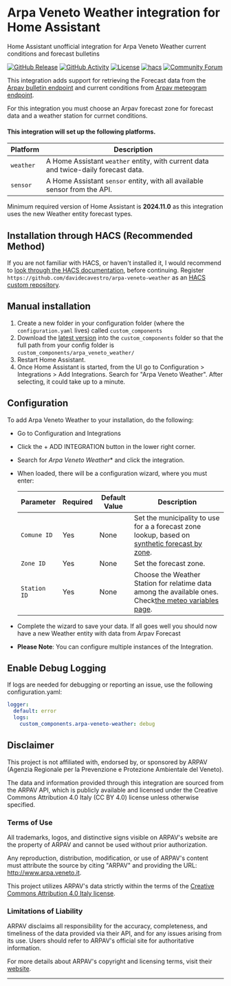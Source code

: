# Arpa Veneto Weather integration for Home Assistant
Home Assistant unofficial integration for Arpa Veneto Weather current conditions and forecast bulletins

[![GitHub Release][releases-shield]][releases]
[![GitHub Activity][commits-shield]][commits]
[![License][license-shield]](LICENSE)
[![hacs][hacsbadge]][hacs]
[![Community Forum][forum-shield]][forum]


This integration adds support for retrieving the Forecast data from the [Arpav bulletin endpoint](https://api.arpa.veneto.it/REST/v1/bollettini_meteo_simboli_en) and current conditions from [Arpav meteogram endpoint](https://api.arpa.veneto.it/REST/v1/meteo_meteogrammi_tabella).

For this integration you must choose an Arpav forecast zone for forecast data and a weather station for currnet conditions.

#### This integration will set up the following platforms.

Platform | Description
-- | --
`weather` | A Home Assistant `weather` entity, with current data and twice-daily forecast data.
`sensor` | A Home Assistant `sensor` entity, with all available sensor from the API.

Minimum required version of Home Assistant is **2024.11.0** as this integration uses the new Weather entity forecast types.

## Installation through HACS (Recommended Method)

If you are not familiar with HACS, or haven't installed it, I would recommend to [look through the HACS documentation](https://hacs.xyz/), before continuing.
Register `https://github.com/davidecavestro/arpa-veneto-weather` as an [HACS custom repository](https://www.hacs.xyz/docs/faq/custom_repositories/).

## Manual installation

1. Create a new folder in your configuration folder (where the `configuration.yaml` lives) called `custom_components`
2. Download the [latest version](https://github.com/davidecavestro/arpa-venete-weather/releases) into the `custom_components` folder so that the full path from your config folder is `custom_components/arpa_veneto_weather/`
3. Restart Home Assistant.
4. Once Home Assistant is started, from the UI go to Configuration > Integrations > Add Integrations. Search for "Arpa Veneto Weather". After selecting, it could take up to a minute.

## Configuration

To add Arpa Veneto Weather to your installation, do the following:

- Go to Configuration and Integrations
- Click the + ADD INTEGRATION button in the lower right corner.
- Search for *Arpa Veneto Weather** and click the integration.
- When loaded, there will be a configuration wizard, where you must enter:

  | Parameter | Required | Default Value | Description |
  | --------- | -------- | ------------- | ----------- |
  | `Comune ID` | Yes | None | Set the municipality to use for a a forecast zone lookup, based on [synthetic forecast by zone](https://meteo.arpa.veneto.it/?page=comuni_geo). |
  | `Zone ID` | Yes | None | Set the forecast zone. |
  | `Station ID` | Yes | None | Choose the Weather Station for relatime data among the available ones. Check[the meteo variables page](https://www.arpa.veneto.it/dati-ambientali/dati-in-diretta/meteo-idro-nivo/variabili_meteo). |

- Complete the wizard to save your data. If all goes well you should now have a new Weather entity with data from Arpav Forecast
- **Please Note**: You can configure multiple instances of the Integration.

## Enable Debug Logging

If logs are needed for debugging or reporting an issue, use the following configuration.yaml:

```yaml
logger:
  default: error
  logs:
    custom_components.arpa-veneto-weather: debug
```

## Disclaimer

This project is not affiliated with, endorsed by, or sponsored by ARPAV (Agenzia Regionale per la Prevenzione e Protezione Ambientale del Veneto).

The data and information provided through this integration are sourced from the ARPAV API, which is publicly available and licensed under the Creative Commons Attribution 4.0 Italy (CC BY 4.0) license unless otherwise specified.

### Terms of Use

All trademarks, logos, and distinctive signs visible on ARPAV's website are the property of ARPAV and cannot be used without prior authorization.

Any reproduction, distribution, modification, or use of ARPAV's content must attribute the source by citing "ARPAV" and providing the URL: http://www.arpa.veneto.it.

This project utilizes ARPAV's data strictly within the terms of the [Creative Commons Attribution 4.0 Italy license](https://creativecommons.org/licenses/by/4.0/deed.it).

### Limitations of Liability

ARPAV disclaims all responsibility for the accuracy, completeness, and timeliness of the data provided via their API, and for any issues arising from its use. Users should refer to ARPAV's official site for authoritative information.

For more details about ARPAV's copyright and licensing terms, visit their [website](http://www.arpa.veneto.it/).



***

[commits-shield]: https://img.shields.io/github/commit-activity/y/davidecavestro/arpa-veneto-weather.svg?style=flat-square
[commits]: https://github.com/davidecavestro/arpa-veneto-weather/commits/main
[hacs]: https://github.com/hacs/integration
[hacsbadge]: https://img.shields.io/badge/HACS-Default-orange.svg?style=flat-square
[forum-shield]: https://img.shields.io/badge/community-forum-brightgreen.svg?style=flat-square
[forum]: https://community.home-assistant.io/
[license-shield]: https://img.shields.io/github/license/davidecavestro/arpa-veneto-weather.svg?style=flat-square
[releases-shield]: https://img.shields.io/github/release/davidecavestro/arpa-veneto-weather.svg?style=flat-square
[releases]: https://github.com/davidecavestro/arpa-veneto-weather/releases
